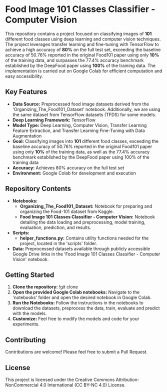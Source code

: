 # Food Image 101 Classes Classifier - Computer Vision
This repository contains a project focused on classifying images of **101** different food classes using deep learning and computer vision techniques. The project leverages transfer learning and fine-tuning with TensorFlow to achieve a high accuracy of **80%** on the full test set, exceeding the baseline accuracy of 50.76% reported in the original Food101 paper using only **10%** of the training data, and surpasses the 77.4% accuracy benchmark established by the DeepFood paper using **100%** of the training data. The implementation is carried out on Google Colab for efficient computation and easy accessibility.

## Key Features
- **Data Source:** Preprocessed food image datasets derived from the 'Organizing_The_Food101_Dataset' notebook. Additionally, we are using the same dataset from TensorFlow datasets (TFDS) for some models.
- **Deep Learning Framework:** TensorFlow
- **Model Type:** Deep Learning, Computer Vision, Transfer Learning Feature Extraction, and Transfer Learning Fine-Tuning with Data Augmentation
- **Goal:** Classifying images into **101** different food classes, exceeding the baseline accuracy of 50.76% reported in the original Food101 paper using only **10%** of the training data, as well as the 77.4% accuracy benchmark established by the DeepFood paper using 100% of the training data
- **Accuracy:** Achieves 80% accuracy on the full test set
- **Environment:** Google Colab for development and execution

## Repository Contents
- **Notebooks:**
  - **Organizing_The_Food101_Dataset:** Notebook for preparing and organizing the Food-101 dataset from Kaggle.
  - **Food Image 101 Classes Classifier - Computer Vision:** Notebook detailing the data loading and preprocessing, model training, evaluation, prediction, and results.
- **Scripts:**
  - **helper_functions.py:** Contains utility functions needed for the project, located in the 'scripts' folder.
- **Data:** Preprocessed datasets available through publicly accessible Google Drive links in the 'Food Image 101 Classes Classifier - Computer Vision' notebook.

## Getting Started
1. **Clone the repository:**
   !git clone 
2. **Open the provided Google Colab notebooks:**
Navigate to the 'notebooks' folder and open the desired notebook in Google Colab.
3. **Run the Notebooks:**
Follow the instructions in the notebooks to download the datasets, preprocess the data, train, evaluate and predict with the models.
4. **Customize:**
Feel free to modify the models and code for your experiments.

## Contributing
Contributions are welcome! Please feel free to submit a Pull Request.

## License
This project is licensed under the Creative Commons Attribution-NonCommercial 4.0 International (CC BY-NC 4.0) License.
